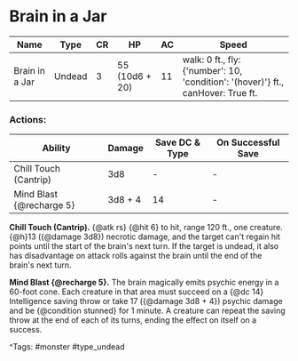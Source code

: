 # Brain in a Jar

| Name | Type | CR | HP | AC | Speed |
|------|------|----|----|----|-------|
| Brain in a Jar | Undead | 3 | 55 (10d6 + 20) | 11 | walk: 0 ft., fly: {'number': 10, 'condition': '(hover)'} ft., canHover: True ft. |

### Actions:

| Ability | Damage | Save DC & Type | On Successful Save |
|---------|--------|----------------|--------------------|
| Chill Touch (Cantrip) | 3d8 | - | - |
| Mind Blast {@recharge 5} | 3d8 + 4 | 14 | - |


**Chill Touch (Cantrip).** {@atk rs} {@hit 6} to hit, range 120 ft., one creature. {@h}13 ({@damage 3d8}) necrotic damage, and the target can't regain hit points until the start of the brain's next turn. If the target is undead, it also has disadvantage on attack rolls against the brain until the end of the brain's next turn.

**Mind Blast {@recharge 5}.** The brain magically emits psychic energy in a 60-foot cone. Each creature in that area must succeed on a {@dc 14} Intelligence saving throw or take 17 ({@damage 3d8 + 4}) psychic damage and be {@condition stunned} for 1 minute. A creature can repeat the saving throw at the end of each of its turns, ending the effect on itself on a success.

^Tags: #monster #type_undead